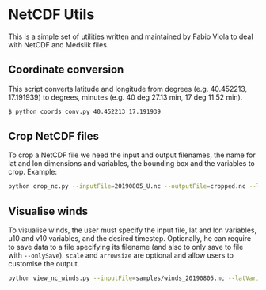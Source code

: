 # NetCDF Utils

This is a simple set of utilities written and maintained by Fabio Viola to deal with NetCDF and Medslik files.

## Coordinate conversion

This script converts latitude and longitude from degrees (e.g. 40.452213, 17.191939) to degrees, minutes (e.g. 40 deg 27.13 min, 17 deg 11.52 min).

```bash
$ python coords_conv.py 40.452213 17.191939
```

## Crop NetCDF files

To crop a NetCDF file we need the input and output filenames, the name for lat and lon dimensions and variables, the bounding box and the variables to crop. Example:

```bash
python crop_nc.py --inputFile=20190805_U.nc --outputFile=cropped.nc --latVar=nav_lat --lonVar=nav_lon --cropVars4="vozocrtx" --bbox="35,10,45,15" --latDim=y --lonDim=x
```

## Visualise winds

To visualise winds, the user must specify the input file, lat and lon variables, u10 and v10 variables, and the desired timestep. Optionally, he can require to save data to a file specifying its filename (and also to only save to file with `--onlySave`). `scale` and `arrowsize` are optional and allow users to customise the output.

```bash
python view_nc_winds.py --inputFile=samples/winds_20190805.nc --latVariable=lat --lonVariable=lon --plotVariables=U10M,V10M --timestep=1 --scale=3 --arrowSize=300 --outputFile=output.png
```